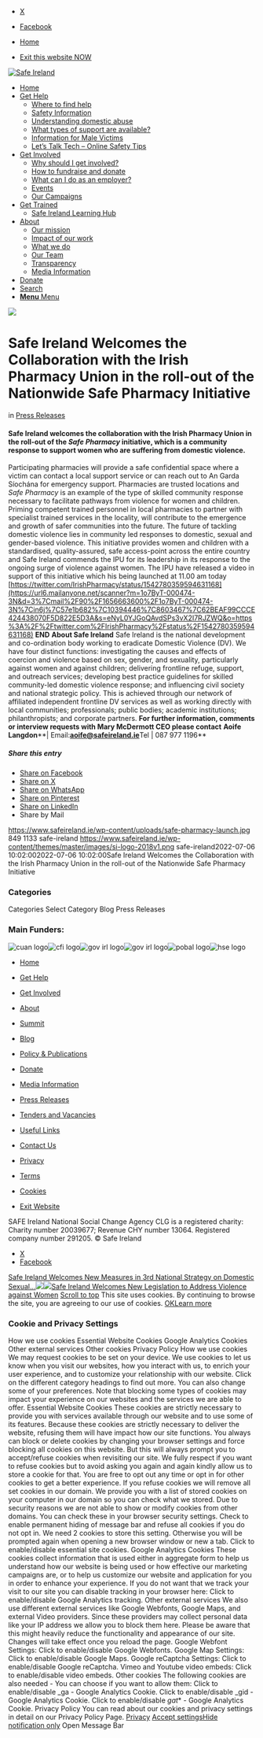   * [X](https://twitter.com/SAFEIreland "X")
  * [Facebook](https://www.facebook.com/safe.ireland "Facebook")


  * [Home](https://www.safeireland.ie/)
  * [Exit this website NOW](https://www.google.ie/)


[![Safe Ireland](https://www.safeireland.ie/wp-content/themes/master/images/si-logo-2018v1.png)](https://www.safeireland.ie/)
  * [Home](https://www.safeireland.ie/)
  * [Get Help](https://www.safeireland.ie/get-help/)
    * [Where to find help](https://www.safeireland.ie/get-help/where-to-find-help/)
    * [Safety Information](https://www.safeireland.ie/get-help/safety-information/)
    * [Understanding domestic abuse](https://www.safeireland.ie/get-help/understanding-domestic-abuse/)
    * [What types of support are available?](https://www.safeireland.ie/get-help/what-types-of-support-are-available/)
    * [Information for Male Victims](https://www.safeireland.ie/get-help/information-for-male-victims/)
    * [Let’s Talk Tech – Online Safety Tips](https://www.safeireland.ie/lets-talk-tech-online-safety-tips/)
  * [Get Involved](https://www.safeireland.ie/get-involved/)
    * [Why should I get involved?](https://www.safeireland.ie/get-involved/why-should-i-get-involved/)
    * [How to fundraise and donate](https://www.safeireland.ie/get-involved/how-to-fundraise-and-donate/)
    * [What can I do as an employer?](https://www.safeireland.ie/get-involved/what-can-i-do-as-an-employer/)
    * [Events](https://www.safeireland.ie/get-involved/events/)
    * [Our Campaigns](https://www.safeireland.ie/get-involved/our-campaigns/)
  * [Get Trained](https://www.safeireland.ie/safe-ireland-welcomes-the-collaboration-with-the-irish-pharmacy-union-in-the-roll-out-of-the-nationwide-safe-pharmacy-initiative/)
    * [Safe Ireland Learning Hub](https://www.safeireland.ie/safe-ireland-learning-hub/)
  * [About](https://www.safeireland.ie/about/)
    * [Our mission](https://www.safeireland.ie/about/our-mission/)
    * [Impact of our work](https://www.safeireland.ie/about/impact-of-our-work/)
    * [What we do](https://www.safeireland.ie/about/what-we-do/)
    * [Our Team](https://www.safeireland.ie/about/our-team/)
    * [Transparency](https://www.safeireland.ie/about/transparency/)
    * [Media Information](https://www.safeireland.ie/about/media-information/)
  * [Donate](https://www.safeireland.ie/get-involved/how-to-fundraise-and-donate/)
  * [Search](https://www.safeireland.ie/safe-ireland-welcomes-the-collaboration-with-the-irish-pharmacy-union-in-the-roll-out-of-the-nationwide-safe-pharmacy-initiative/?s=)
  * [ **Menu** Menu ](https://www.safeireland.ie/safe-ireland-welcomes-the-collaboration-with-the-irish-pharmacy-union-in-the-roll-out-of-the-nationwide-safe-pharmacy-initiative/)


[![](https://www.safeireland.ie/wp-content/uploads/safe-pharmacy-launch-845x500.jpg)](https://www.safeireland.ie/wp-content/uploads/safe-pharmacy-launch-1030x772.jpg "HSE Pharmacist Louisa Power, Community & Safe Pharmacy Participant Oonagh O’Hagan, Detective Superintendent Sinéad Greene \(GNPSB\) &
 CEO of Safe Ireland
 Mary McDermott \(Pic: Jason Clarke\)")
# Safe Ireland Welcomes the Collaboration with the Irish Pharmacy Union in the roll-out of the Nationwide Safe Pharmacy Initiative
in [Press Releases](https://www.safeireland.ie/category/press-releases/)
#### Safe Ireland welcomes the collaboration with the Irish Pharmacy Union in the roll-out of the  _Safe Pharmacy_ initiative, which is a community response to support women who are suffering from domestic violence.
Participating pharmacies will provide a safe confidential space where a victim can contact a local support service or can reach out to An Garda Síochána for emergency support. Pharmacies are trusted locations and  _Safe Pharmacy_ is an example of the type of skilled community response necessary to facilitate pathways from violence for women and children. Priming competent trained personnel in local pharmacies to partner with specialist trained services in the locality, will contribute to the emergence and growth of safer communities into the future. The future of tackling domestic violence lies in community led responses to domestic, sexual and gender-based violence. This initiative provides women and children with a standardised, quality-assured, safe access-point across the entire country and Safe Ireland commends the IPU for its leadership in its response to the ongoing surge of violence against women.
The IPU have released a video in support of this initiative which his being launched at 11.00 am today [https://twitter.com/IrishPharmacy/status/1542780359594631168](https://url6.mailanyone.net/scanner?m=1o7ByT-000474-3N&d=3%7Cmail%2F90%2F1656663600%2F1o7ByT-000474-3N%7Cin6j%7C57e1b682%7C10394446%7C8603467%7C62BEAF99CCCE424438070F5D822E5D3A&s=eNyL0YJGoQAvdSPs3vX2I7RJZWQ&o=https%3A%2F%2Ftwitter.com%2FIrishPharmacy%2Fstatus%2F1542780359594631168)
**END**
**About Safe Ireland**
Safe Ireland is the national development and co-ordination body working to eradicate Domestic Violence (DV). We have four distinct functions: investigating the causes and effects of coercion and violence based on sex, gender, and sexuality, particularly against women and against children; delivering frontline refuge, support, and outreach services; developing best practice guidelines for skilled community-led domestic violence response; and influencing civil society and national strategic policy. This is achieved through our network of affiliated independent frontline DV services as well as working directly with local communities; professionals; public bodies; academic institutions; philanthropists; and corporate partners.
**For further information, comments or interview requests with Mary McDermott CEO please contact**
**Aoife Langdon****| Email:****aoife@safeireland.ie****Tel | 087 977 1196**
##### Share this entry
  * [Share on Facebook](https://www.facebook.com/sharer.php?u=https://www.safeireland.ie/safe-ireland-welcomes-the-collaboration-with-the-irish-pharmacy-union-in-the-roll-out-of-the-nationwide-safe-pharmacy-initiative/&t=Safe%20Ireland%20Welcomes%20the%20Collaboration%20with%20the%20Irish%20Pharmacy%20Union%20in%20the%20roll-out%20of%20the%20Nationwide%20Safe%20Pharmacy%20Initiative)
  * [Share on X](https://twitter.com/share?text=Safe%20Ireland%20Welcomes%20the%20Collaboration%20with%20the%20Irish%20Pharmacy%20Union%20in%20the%20roll-out%20of%20the%20Nationwide%20Safe%20Pharmacy%20Initiative&url=https://www.safeireland.ie/?p=9106)
  * [Share on WhatsApp](https://api.whatsapp.com/send?text=https://www.safeireland.ie/safe-ireland-welcomes-the-collaboration-with-the-irish-pharmacy-union-in-the-roll-out-of-the-nationwide-safe-pharmacy-initiative/)
  * [Share on Pinterest](https://pinterest.com/pin/create/button/?url=https%3A%2F%2Fwww.safeireland.ie%2Fsafe-ireland-welcomes-the-collaboration-with-the-irish-pharmacy-union-in-the-roll-out-of-the-nationwide-safe-pharmacy-initiative%2F&description=Safe%20Ireland%20Welcomes%20the%20Collaboration%20with%20the%20Irish%20Pharmacy%20Union%20in%20the%20roll-out%20of%20the%20Nationwide%20Safe%20Pharmacy%20Initiative&media=https%3A%2F%2Fwww.safeireland.ie%2Fwp-content%2Fuploads%2Fsafe-pharmacy-launch-705x528.jpg)
  * [Share on LinkedIn](https://linkedin.com/shareArticle?mini=true&title=Safe%20Ireland%20Welcomes%20the%20Collaboration%20with%20the%20Irish%20Pharmacy%20Union%20in%20the%20roll-out%20of%20the%20Nationwide%20Safe%20Pharmacy%20Initiative&url=https://www.safeireland.ie/safe-ireland-welcomes-the-collaboration-with-the-irish-pharmacy-union-in-the-roll-out-of-the-nationwide-safe-pharmacy-initiative/)
  * Share by Mail


https://www.safeireland.ie/wp-content/uploads/safe-pharmacy-launch.jpg 849 1133 safe-ireland https://www.safeireland.ie/wp-content/themes/master/images/si-logo-2018v1.png safe-ireland2022-07-06 10:02:002022-07-06 10:02:00Safe Ireland Welcomes the Collaboration with the Irish Pharmacy Union in the roll-out of the Nationwide Safe Pharmacy Initiative
### Categories
Categories Select Category Blog Press Releases
### Main Funders:
![cuan logo](https://www.safeireland.ie/wp-content/uploads/logo-cuan.png)![cfi logo](https://www.safeireland.ie/wp-content/uploads/logo-cfi.png)![gov irl logo](https://www.safeireland.ie/wp-content/uploads/logo-goi2.png)![gov irl logo](https://www.safeireland.ie/wp-content/uploads/logo-doj.png)![pobal logo](https://www.safeireland.ie/wp-content/uploads/logo-pobal.png)![hse logo](https://www.safeireland.ie/wp-content/uploads/logo-hse.png)
  * [Home](https://www.safeireland.ie/)
  * [Get Help](https://www.safeireland.ie/get-help/)
  * [Get Involved](https://www.safeireland.ie/get-involved/)
  * [About](https://www.safeireland.ie/about/)
  * [Summit](https://www.safeireland.ie/?page_id=3620)
  * [Blog](https://www.safeireland.ie/blog/)


  * [Policy & Publications](https://www.safeireland.ie/policy-publications/)
  * [Donate](https://www.safeireland.ie/get-involved/how-to-fundraise-and-donate/)
  * [Media Information](https://www.safeireland.ie/about/media-information/)
  * [Press Releases](https://www.safeireland.ie/about/media-information/press-releases/)
  * [Tenders and Vacancies](https://www.safeireland.ie/tenders-and-vacancies/)
  * [Useful Links](https://www.safeireland.ie/links/)


  * [Contact Us](https://www.safeireland.ie/contact-us/)
  * [Privacy](https://www.safeireland.ie/privacy/)
  * [Terms](https://www.safeireland.ie/terms/)
  * [Cookies](https://www.safeireland.ie/cookies/)
  * [Exit Website](https://www.google.ie)


SAFE Ireland National Social Change Agency CLG is a registered charity: Charity number 20039677; Revenue CHY number 13064. Registered company number 291205.
© Safe Ireland 
  * [X](https://twitter.com/SAFEIreland "X")
  * [Facebook](https://www.facebook.com/safe.ireland "Facebook")


[Safe Ireland Welcomes New Measures in 3rd National Strategy on Domestic Sexual...![](https://www.safeireland.ie/wp-content/uploads/3ns-cover-image-1-80x80.jpg)](https://www.safeireland.ie/safe-ireland-welcomes-new-measures-in-3rd-national-strategy-on-domestic-sexual-and-gender-based-violence/)[![](https://www.safeireland.ie/wp-content/uploads/Stalking1-80x80.jpg)Safe Ireland Welcomes New Legislation to Address Violence against Women](https://www.safeireland.ie/safe-ireland-welcomes-new-legislation-to-address-violence-against-women/)
[Scroll to top](https://www.safeireland.ie/safe-ireland-welcomes-the-collaboration-with-the-irish-pharmacy-union-in-the-roll-out-of-the-nationwide-safe-pharmacy-initiative/#top "Scroll to top")
This site uses cookies. By continuing to browse the site, you are agreeing to our use of cookies.
[OK](https://www.safeireland.ie/safe-ireland-welcomes-the-collaboration-with-the-irish-pharmacy-union-in-the-roll-out-of-the-nationwide-safe-pharmacy-initiative/)[Learn more](https://www.safeireland.ie/safe-ireland-welcomes-the-collaboration-with-the-irish-pharmacy-union-in-the-roll-out-of-the-nationwide-safe-pharmacy-initiative/)
### Cookie and Privacy Settings
How we use cookies
Essential Website Cookies
Google Analytics Cookies
Other external services
Other cookies
Privacy Policy
How we use cookies
We may request cookies to be set on your device. We use cookies to let us know when you visit our websites, how you interact with us, to enrich your user experience, and to customize your relationship with our website. 
Click on the different category headings to find out more. You can also change some of your preferences. Note that blocking some types of cookies may impact your experience on our websites and the services we are able to offer.
Essential Website Cookies
These cookies are strictly necessary to provide you with services available through our website and to use some of its features.
Because these cookies are strictly necessary to deliver the website, refusing them will have impact how our site functions. You always can block or delete cookies by changing your browser settings and force blocking all cookies on this website. But this will always prompt you to accept/refuse cookies when revisiting our site.
We fully respect if you want to refuse cookies but to avoid asking you again and again kindly allow us to store a cookie for that. You are free to opt out any time or opt in for other cookies to get a better experience. If you refuse cookies we will remove all set cookies in our domain.
We provide you with a list of stored cookies on your computer in our domain so you can check what we stored. Due to security reasons we are not able to show or modify cookies from other domains. You can check these in your browser security settings.
Check to enable permanent hiding of message bar and refuse all cookies if you do not opt in. We need 2 cookies to store this setting. Otherwise you will be prompted again when opening a new browser window or new a tab.
Click to enable/disable essential site cookies.
Google Analytics Cookies
These cookies collect information that is used either in aggregate form to help us understand how our website is being used or how effective our marketing campaigns are, or to help us customize our website and application for you in order to enhance your experience.
If you do not want that we track your visit to our site you can disable tracking in your browser here:
Click to enable/disable Google Analytics tracking.
Other external services
We also use different external services like Google Webfonts, Google Maps, and external Video providers. Since these providers may collect personal data like your IP address we allow you to block them here. Please be aware that this might heavily reduce the functionality and appearance of our site. Changes will take effect once you reload the page.
Google Webfont Settings:
Click to enable/disable Google Webfonts.
Google Map Settings:
Click to enable/disable Google Maps.
Google reCaptcha Settings:
Click to enable/disable Google reCaptcha.
Vimeo and Youtube video embeds:
Click to enable/disable video embeds.
Other cookies
The following cookies are also needed - You can choose if you want to allow them:
Click to enable/disable _ga - Google Analytics Cookie.
Click to enable/disable _gid - Google Analytics Cookie.
Click to enable/disable _gat_* - Google Analytics Cookie.
Privacy Policy
You can read about our cookies and privacy settings in detail on our Privacy Policy Page. 
[Privacy](https://www.safeireland.ie/privacy/)
[Accept settings](https://www.safeireland.ie/safe-ireland-welcomes-the-collaboration-with-the-irish-pharmacy-union-in-the-roll-out-of-the-nationwide-safe-pharmacy-initiative/ "Allow to use cookies, you always can modify used cookies and services")[Hide notification only](https://www.safeireland.ie/safe-ireland-welcomes-the-collaboration-with-the-irish-pharmacy-union-in-the-roll-out-of-the-nationwide-safe-pharmacy-initiative/ "Do not allow to use cookies or services - some functionality on our site might not work as expected.")
Open Message Bar

